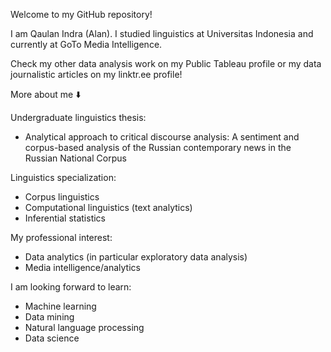 Welcome to my GitHub repository!

I am Qaulan Indra (Alan). I studied linguistics at Universitas Indonesia and currently at GoTo Media Intelligence.

Check my other data analysis work on my Public Tableau profile or my data journalistic articles on my linktr.ee profile!

More about me ⬇️

Undergraduate linguistics thesis:
- Analytical approach to critical discourse analysis: A sentiment and corpus-based analysis of the Russian contemporary news in the Russian National Corpus

Linguistics specialization:
- Corpus linguistics
- Computational linguistics (text analytics)
- Inferential statistics

My professional interest:
- Data analytics (in particular exploratory data analysis)
- Media intelligence/analytics

I am looking forward to learn:
- Machine learning
- Data mining
- Natural language processing
- Data science
<!---
alanindra/alanindra is a ✨ special ✨ repository because its `README.md` (this file) appears on your GitHub profile.
You can click the Preview link to take a look at your changes.
--->
